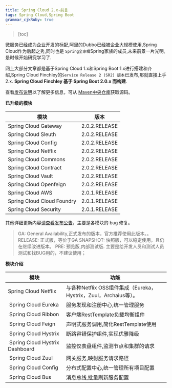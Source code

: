 ```yaml
---
title: Spring Cloud 2.x-前言
tags: Spring Cloud,Spring Boot
grammar_cjkRuby: true
---
```


> [toc]

微服务已经成为企业开发的标配,阿里的Dubbo已经被企业大规模使用,Spring Cloud作为后起之秀,同时也是 `Spring全家桶`Spring家族的成员,未来前景一片光明,是时候开始研究学习了.

网上大部分文章都是基于Spring Cloud 1.x和Spring Boot 1.x进行搭建和介绍,Spring Cloud Finchley的`Service Release 2 (SR2) 版本`已发布,那就直接上手2.x. **Spring Cloud Finchley 基于 Spring Boot 2.0.x 而构建**.

查看[发布说明](https://github.com/spring-projects/spring-cloud/wiki/Spring-Cloud-Finchley-Release-Notes)以了解更多信息，可从 [Maven中央仓库](https://repo1.maven.org/maven2/org/springframework/cloud/spring-cloud-dependencies/Finchley.SR2/spring-cloud-dependencies-Finchley.SR2.pom)获取源码。

**已升级的模块**

| 模块 | 版本 |
| --- | --- |
| Spring Cloud Gateway | 2.0.2.RELEASE |
| Spring Cloud Sleuth | 2.0.2.RELEASE |
| Spring Cloud Config | 2.0.2.RELEASE |
| Spring Cloud Netflix | 2.0.2.RELEASE |
| Spring Cloud Commons | 2.0.2.RELEASE |
| Spring Cloud Contract | 2.0.2.RELEASE |
| Spring Cloud Vault | 2.0.2.RELEASE |
| Spring Cloud Openfeign | 2.0.2.RELEASE |
| Spring Cloud AWS | 2.0.1.RELEASE |
| Spring Cloud Cloud Foundry | 2.0.1.RELEASE |
| Spring Cloud Security | 2.0.1.RELEASE |

其他详细更新内容[请查看发布公告](https://spring.io/blog/2018/10/24/spring-cloud-finchley-sr2-is-available)，主要是各模块的 bug 修复。

> GA: General Availability,正式发布的版本，官方推荐使用此版本。。
RELEASE: 正式版，等价于GA
SNAPSHOT: 快照版，可以稳定使用，且仍在继续改进版本。
PRE: 预览版,内部测试版. 主要是给开发人员和测试人员测试和找BUG用的，不建议使用；

**模块介绍**

| 模块 | 功能 |
| --- | --- |
| Spring Cloud Netflix| 与各种Netflix OSS组件集成（Eureka，Hystrix，Zuul，Archaius等）。 |
|  Spring Cloud Eureka | 服务发现和注册中心,统一管理服务 |
|  Spring Cloud Ribbon | 客户端RestTemplate负载均衡组件 |
|  Spring Cloud Feign | 声明式服务调用,简化RestTemplate使用 |
|  Spring Cloud Hystrix | 断路容错保护组件,实现优雅降级 |
|  Spring Cloud Hystrix Dashboard | 监控仪表盘组件,监测节点和集群的请求 |
|  Spring Cloud Zuul | 网关服务,映射服务请求路径 |
|  Spring Cloud Config | 分布式配置中心,统一管理所有项目配置 |
|  Spring Cloud Bus | 消息总线,批量刷新服务配置 |